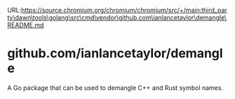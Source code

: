 URL:https://source.chromium.org/chromium/chromium/src/+/main:third_party\dawn\tools\golang\src\cmd\vendor\github.com\ianlancetaylor\demangle\README.md
# github.com/ianlancetaylor/demangle

A Go package that can be used to demangle C++ and Rust symbol names.
